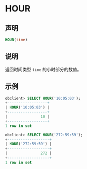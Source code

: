 # HOUR

## 声明

```sql
HOUR(time)
```

## 说明

返回时间类型 `time` 的小时部分的数值。

## 示例

```sql
obclient> SELECT HOUR('10:05:03');
+------------------+
| HOUR('10:05:03') |
+------------------+
|               10 |
+------------------+
1 row in set 

obclient> SELECT HOUR('272:59:59');
+-------------------+
| HOUR('272:59:59') |
+-------------------+
|               272 |
+-------------------+
1 row in set 
```
